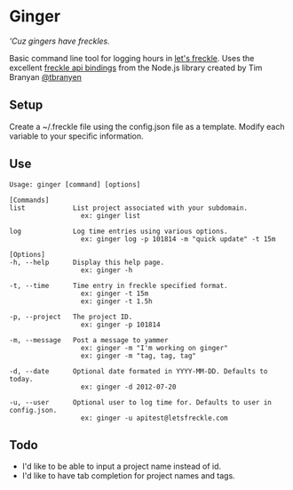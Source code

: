 # Ginger
_'Cuz gingers have freckles._

Basic command line tool for logging hours in [let's freckle](http://letsfreckle.com). Uses the excellent [freckle api bindings](https://github.com/tbranyen/nodefreckle) from the Node.js library created by Tim Branyan [@tbranyen](http://twitter.com/tbranyen)

## Setup
Create a ~/.freckle file using the config.json file as a template. Modify each variable to your specific information.

## Use
```
Usage: ginger [command] [options]

[Commands]
list            List project associated with your subdomain.
                  ex: ginger list

log             Log time entries using various options.
                  ex: ginger log -p 101814 -m "quick update" -t 15m

[Options]
-h, --help      Display this help page.
                  ex: ginger -h

-t, --time      Time entry in freckle specified format.
                  ex: ginger -t 15m
                  ex: ginger -t 1.5h

-p, --project   The project ID.
                  ex: ginger -p 101814

-m, --message   Post a message to yammer
                  ex: ginger -m "I'm working on ginger"
                  ex: ginger -m "tag, tag, tag"

-d, --date      Optional date formated in YYYY-MM-DD. Defaults to today.
                  ex: ginger -d 2012-07-20

-u, --user      Optional user to log time for. Defaults to user in config.json.
                  ex: ginger -u apitest@letsfreckle.com
```

## Todo
* I'd like to be able to input a project name instead of id.
* I'd like to have tab completion for project names and tags.